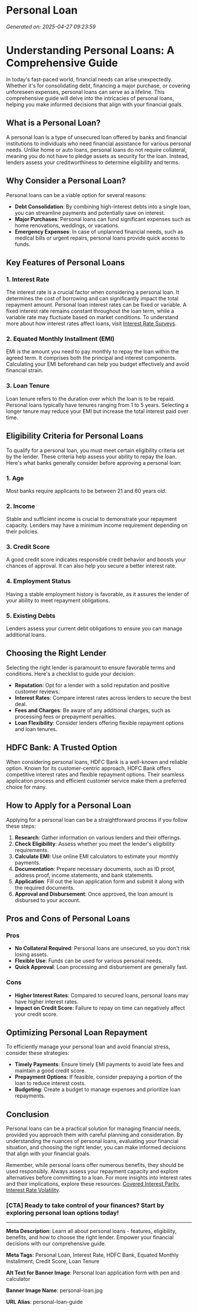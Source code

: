 # Personal Loan

*Generated on: 2025-04-27 09:23:59*

# Understanding Personal Loans: A Comprehensive Guide

In today's fast-paced world, financial needs can arise unexpectedly. Whether it's for consolidating debt, financing a major purchase, or covering unforeseen expenses, personal loans can serve as a lifeline. This comprehensive guide will delve into the intricacies of personal loans, helping you make informed decisions that align with your financial goals.

## What is a Personal Loan?

A personal loan is a type of unsecured loan offered by banks and financial institutions to individuals who need financial assistance for various personal needs. Unlike home or auto loans, personal loans do not require collateral, meaning you do not have to pledge assets as security for the loan. Instead, lenders assess your creditworthiness to determine eligibility and terms.

## Why Consider a Personal Loan?

Personal loans can be a viable option for several reasons:

- **Debt Consolidation**: By combining high-interest debts into a single loan, you can streamline payments and potentially save on interest.
- **Major Purchases**: Personal loans can fund significant expenses such as home renovations, weddings, or vacations.
- **Emergency Expenses**: In case of unplanned financial needs, such as medical bills or urgent repairs, personal loans provide quick access to funds.

## Key Features of Personal Loans

### 1. Interest Rate

The interest rate is a crucial factor when considering a personal loan. It determines the cost of borrowing and can significantly impact the total repayment amount. Personal loan interest rates can be fixed or variable. A fixed interest rate remains constant throughout the loan term, while a variable rate may fluctuate based on market conditions. To understand more about how interest rates affect loans, visit [Interest Rate Surveys](https://johnhcochrane.blogspot.com/2022/01/interest-rate-surveys.html).

### 2. Equated Monthly Installment (EMI)

EMI is the amount you need to pay monthly to repay the loan within the agreed term. It comprises both the principal and interest components. Calculating your EMI beforehand can help you budget effectively and avoid financial strain.

### 3. Loan Tenure

Loan tenure refers to the duration over which the loan is to be repaid. Personal loans typically have tenures ranging from 1 to 5 years. Selecting a longer tenure may reduce your EMI but increase the total interest paid over time.

## Eligibility Criteria for Personal Loans

To qualify for a personal loan, you must meet certain eligibility criteria set by the lender. These criteria help assess your ability to repay the loan. Here's what banks generally consider before approving a personal loan:

### 1. Age

Most banks require applicants to be between 21 and 60 years old.

### 2. Income

Stable and sufficient income is crucial to demonstrate your repayment capacity. Lenders may have a minimum income requirement depending on their policies.

### 3. Credit Score

A good credit score indicates responsible credit behavior and boosts your chances of approval. It can also help you secure a better interest rate.

### 4. Employment Status

Having a stable employment history is favorable, as it assures the lender of your ability to meet repayment obligations.

### 5. Existing Debts

Lenders assess your current debt obligations to ensure you can manage additional loans.

## Choosing the Right Lender

Selecting the right lender is paramount to ensure favorable terms and conditions. Here's a checklist to guide your decision:

- **Reputation**: Opt for a lender with a solid reputation and positive customer reviews.
- **Interest Rates**: Compare interest rates across lenders to secure the best deal.
- **Fees and Charges**: Be aware of any additional charges, such as processing fees or prepayment penalties.
- **Loan Flexibility**: Consider lenders offering flexible repayment options and loan tenures.

## HDFC Bank: A Trusted Option

When considering personal loans, HDFC Bank is a well-known and reliable option. Known for its customer-centric approach, HDFC Bank offers competitive interest rates and flexible repayment options. Their seamless application process and efficient customer service make them a preferred choice for many.

## How to Apply for a Personal Loan

Applying for a personal loan can be a straightforward process if you follow these steps:

1. **Research**: Gather information on various lenders and their offerings.
2. **Check Eligibility**: Assess whether you meet the lender's eligibility requirements.
3. **Calculate EMI**: Use online EMI calculators to estimate your monthly payments.
4. **Documentation**: Prepare necessary documents, such as ID proof, address proof, income statements, and bank statements.
5. **Application**: Fill out the loan application form and submit it along with the required documents.
6. **Approval and Disbursement**: Once approved, the loan amount is disbursed to your account.

## Pros and Cons of Personal Loans

### Pros

- **No Collateral Required**: Personal loans are unsecured, so you don't risk losing assets.
- **Flexible Use**: Funds can be used for various personal needs.
- **Quick Approval**: Loan processing and disbursement are generally fast.

### Cons

- **Higher Interest Rates**: Compared to secured loans, personal loans may have higher interest rates.
- **Impact on Credit Score**: Failure to repay on time can negatively affect your credit score.

## Optimizing Personal Loan Repayment

To efficiently manage your personal loan and avoid financial stress, consider these strategies:

- **Timely Payments**: Ensure timely EMI payments to avoid late fees and maintain a good credit score.
- **Prepayment Options**: If feasible, consider prepaying a portion of the loan to reduce interest costs.
- **Budgeting**: Create a budget to manage expenses and prioritize loan repayments.

## Conclusion

Personal loans can be a practical solution for managing financial needs, provided you approach them with careful planning and consideration. By understanding the nuances of personal loans, evaluating your financial situation, and choosing the right lender, you can make informed decisions that align with your financial goals.

Remember, while personal loans offer numerous benefits, they should be used responsibly. Always assess your repayment capacity and explore alternatives before committing to a loan. For more insights into interest rates and their implications, explore these resources: [Covered Interest Parity](https://johnhcochrane.blogspot.com/2017/03/covered-interest-parity.html), [Interest Rate Volatility](https://medium.com/@monetarypolicyinstitute/volcker-2-0-interest-rate-volatility-and-the-powell-put-493019181ee).

### [CTA] Ready to take control of your finances? Start by exploring personal loan options today!

---

**Meta Description**: Learn all about personal loans - features, eligibility, benefits, and how to choose the right lender. Empower your financial decisions with our comprehensive guide.

**Meta Tags**: Personal Loan, Interest Rate, HDFC Bank, Equated Monthly Installment, Credit Score, Loan Tenure

**Alt Text for Banner Image**: Personal loan application form with pen and calculator

**Banner Image Name**: personal-loan.jpg

**URL Alias**: personal-loan-guide
